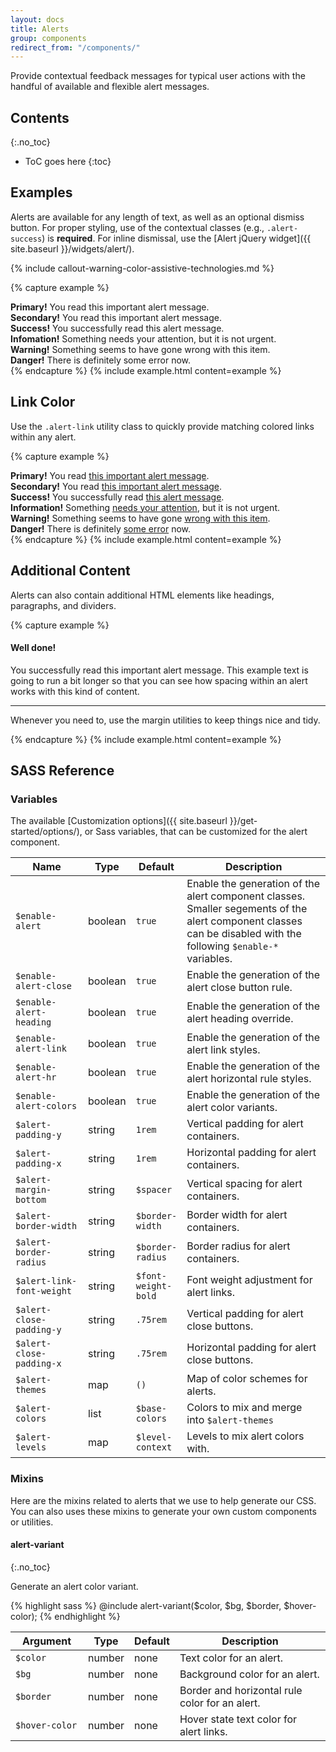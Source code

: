 ```yaml
---
layout: docs
title: Alerts
group: components
redirect_from: "/components/"
---
```


Provide contextual feedback messages for typical user actions with the handful of available and flexible alert messages.

## Contents
{:.no_toc}

* ToC goes here
{:toc}

## Examples

Alerts are available for any length of text, as well as an optional dismiss button. For proper styling, use of the contextual classes (e.g., `.alert-success`) is **required**. For inline dismissal, use the [Alert jQuery widget]({{ site.baseurl }}/widgets/alert/).

{% include callout-warning-color-assistive-technologies.md %}

{% capture example %}
<div class="alert alert-primary" role="alert">
  <strong>Primary!</strong> You read this important alert message.
</div>
<div class="alert alert-secondary" role="alert">
  <strong>Secondary!</strong> You read this important alert message.
</div>
<div class="alert alert-success" role="alert">
  <strong>Success!</strong> You successfully read this alert message.
</div>
<div class="alert alert-info" role="alert">
  <strong>Infomation!</strong> Something needs your attention, but it is not urgent.
</div>
<div class="alert alert-warning" role="alert">
  <strong>Warning!</strong> Something seems to have gone wrong with this item.
</div>
<div class="alert alert-danger" role="alert">
  <strong>Danger!</strong> There is definitely some error now.
</div>
{% endcapture %}
{% include example.html content=example %}

## Link Color

Use the `.alert-link` utility class to quickly provide matching colored links within any alert.

{% capture example %}
<div class="alert alert-primary" role="alert">
  <strong>Primary!</strong> You read <a href="#" class="alert-link">this important alert message</a>.
</div>
<div class="alert alert-secondary" role="alert">
  <strong>Secondary!</strong> You read <a href="#" class="alert-link">this important alert message</a>.
</div>
<div class="alert alert-success" role="alert">
  <strong>Success!</strong> You successfully read <a href="#" class="alert-link">this alert message</a>.
</div>
<div class="alert alert-info" role="alert">
  <strong>Information!</strong> Something <a href="#" class="alert-link">needs your attention</a>, but it is not urgent.
</div>
<div class="alert alert-warning" role="alert">
  <strong>Warning!</strong> Something seems to have gone <a href="#" class="alert-link">wrong with this item</a>.
</div>
<div class="alert alert-danger" role="alert">
  <strong>Danger!</strong> There is definitely <a href="#" class="alert-link">some error</a> now.
</div>
{% endcapture %}
{% include example.html content=example %}

## Additional Content

Alerts can also contain additional HTML elements like headings, paragraphs, and dividers.

{% capture example %}
<div class="alert alert-success" role="alert">
  <h4 class="alert-heading">Well done!</h4>
  <p>You successfully read this important alert message. This example text is going to run a bit longer so that you can see how spacing within an alert works with this kind of content.</p>
  <hr />
  <p class="mb-0">Whenever you need to, use the margin utilities to keep things nice and tidy.</p>
</div>
{% endcapture %}
{% include example.html content=example %}

## SASS Reference

### Variables

The available [Customization options]({{ site.baseurl }}/get-started/options/), or Sass variables, that can be customized for the alert component.

<div class="table-scroll">
    <table class="table table-bordered table-striped">
        <thead>
            <tr>
                <th style="width: 100px;">Name</th>
                <th style="width: 50px;">Type</th>
                <th style="width: 50px;">Default</th>
                <th>Description</th>
            </tr>
        </thead>
        <tbody>
            <tr>
                <td><code>$enable-alert</code></td>
                <td>boolean</td>
                <td><code>true</code></td>
                <td>
                    Enable the generation of the alert component classes.
                    Smaller segements of the alert component classes can be disabled with the following <code>$enable-*</code> variables.
                </td>
            </tr>
            <tr>
                <td><code>$enable-alert-close</code></td>
                <td>boolean</td>
                <td><code>true</code></td>
                <td>
                    Enable the generation of the alert close button rule.
                </td>
            </tr>
            <tr>
                <td><code>$enable-alert-heading</code></td>
                <td>boolean</td>
                <td><code>true</code></td>
                <td>
                    Enable the generation of the alert heading override.
                </td>
            </tr>
            <tr>
                <td><code>$enable-alert-link</code></td>
                <td>boolean</td>
                <td><code>true</code></td>
                <td>
                    Enable the generation of the alert link styles.
                </td>
            </tr>
            <tr>
                <td><code>$enable-alert-hr</code></td>
                <td>boolean</td>
                <td><code>true</code></td>
                <td>
                    Enable the generation of the alert horizontal rule styles.
                </td>
            </tr>
            <tr>
                <td><code>$enable-alert-colors</code></td>
                <td>boolean</td>
                <td><code>true</code></td>
                <td>
                    Enable the generation of the alert color variants.
                </td>
            </tr>
            <tr>
                <td><code>$alert-padding-y</code></td>
                <td>string</td>
                <td><code>1rem</code></td>
                <td>
                    Vertical padding for alert containers.
                </td>
            </tr>
            <tr>
                <td><code>$alert-padding-x</code></td>
                <td>string</td>
                <td><code>1rem</code></td>
                <td>
                    Horizontal padding for alert containers.
                </td>
            </tr>
            <tr>
                <td><code>$alert-margin-bottom</code></td>
                <td>string</td>
                <td><code>$spacer</code></td>
                <td>
                    Vertical spacing for alert containers.
                </td>
            </tr>
            <tr>
                <td><code>$alert-border-width</code></td>
                <td>string</td>
                <td><code>$border-width</code></td>
                <td>
                    Border width for alert containers.
                </td>
            </tr>
            <tr>
                <td><code>$alert-border-radius</code></td>
                <td>string</td>
                <td><code>$border-radius</code></td>
                <td>
                    Border radius for alert containers.
                </td>
            </tr>
            <tr>
                <td><code>$alert-link-font-weight</code></td>
                <td>string</td>
                <td><code>$font-weight-bold</code></td>
                <td>
                    Font weight adjustment for alert links.
                </td>
            </tr>
            <tr>
                <td><code>$alert-close-padding-y</code></td>
                <td>string</td>
                <td><code>.75rem</code></td>
                <td>
                    Vertical padding for alert close buttons.
                </td>
            </tr>
            <tr>
                <td><code>$alert-close-padding-x</code></td>
                <td>string</td>
                <td><code>.75rem</code></td>
                <td>
                    Horizontal padding for alert close buttons.
                </td>
            </tr>
            <tr>
                <td><code>$alert-themes</code></td>
                <td>map</td>
                <td><code>()</code></td>
                <td>
                    Map of color schemes for alerts.
                </td>
            </tr>
            <tr>
                <td><code>$alert-colors</code></td>
                <td>list</td>
                <td><code>$base-colors</code></td>
                <td>
                    Colors to mix and merge into <code>$alert-themes</code>
                </td>
            </tr>
            <tr>
                <td><code>$alert-levels</code></td>
                <td>map</td>
                <td><code>$level-context</code></td>
                <td>
                    Levels to mix alert colors with.
                </td>
            </tr>
        </tbody>
    </table>
</div>

### Mixins

Here are the mixins related to alerts that we use to help generate our CSS. You can also uses these mixins to generate your own custom components or utilities.

#### alert-variant
{:.no_toc}

Generate an alert color variant.

{% highlight sass %}
@include alert-variant($color, $bg, $border, $hover-color);
{% endhighlight %}

<div class="table-scroll">
    <table class="table table-bordered table-striped">
        <thead>
            <tr>
                <th style="width: 100px;">Argument</th>
                <th style="width: 50px;">Type</th>
                <th style="width: 50px;">Default</th>
                <th>Description</th>
            </tr>
        </thead>
        <tbody>
            <tr>
                <td><code>$color</code></td>
                <td>number</td>
                <td>none</td>
                <td>
                    Text color for an alert.
                </td>
            </tr>
            <tr>
                <td><code>$bg</code></td>
                <td>number</td>
                <td>none</td>
                <td>
                    Background color for an alert.
                </td>
            </tr>
            <tr>
                <td><code>$border</code></td>
                <td>number</td>
                <td>none</td>
                <td>
                    Border and horizontal rule color for an alert.
                </td>
            </tr>
            <tr>
                <td><code>$hover-color</code></td>
                <td>number</td>
                <td>none</td>
                <td>
                    Hover state text color for alert links.
                </td>
            </tr>
        </tbody>
    </table>
</div>
